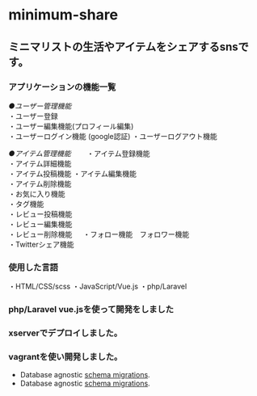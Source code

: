 # minimum-share
## ミニマリストの生活やアイテムをシェアするsnsです。

### アプリケーションの機能一覧
*●ユーザー管理機能*  
・ユーザー登録   
・ユーザー編集機能(プロフィール編集)  
・ユーザーログイン機能  (google認証)
・ユーザーログアウト機能  

*●アイテム管理機能*　　
・アイテム登録機能  
・アイテム詳細機能  
・アイテム投稿機能
・アイテム編集機能  
・アイテム削除機能    
・お気に入り機能  
・タグ機能  
・レビュー投稿機能  
・レビュー編集機能  
・レビュー削除機能  　
・フォロー機能　フォロワー機能  
・Twitterシェア機能  


### 使用した言語
・HTML/CSS/scss
・JavaScript/Vue.js
・php/Laravel

### php/Laravel vue.jsを使って開発をしました
### xserverでデプロイしました。
### vagrantを使い開発しました。

- Database agnostic [schema migrations](https://laravel.com/docs/migrations).
- Database agnostic [schema migrations](https://laravel.com/docs/migrations).
